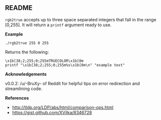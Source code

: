 README
--

`rgb2true` accepts up to three space separated integers that fall in the range [0,255]. It will return a `printf` argument ready to use.


__Example__

``` shell
./rgb2true 255 0 255
```

Returns the following:
``` shell
\x1b[38;2;255;0;255mTRUECOLOR\x1b[0m
printf "\x1b[38;2;255;0;255m%s\x1b[0m\n" "example text"
```

__Acknowledgements__

v0.0.2: \/u\/-BruXy- of Reddit for helpful tips on error redirection and streamlining code.





__References__
* http://tldp.org/LDP/abs/html/comparison-ops.html
* https://gist.github.com/XVilka/8346728
